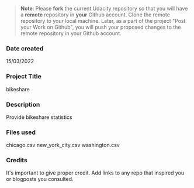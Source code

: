 >**Note**: Please **fork** the current Udacity repository so that you will have a **remote** repository in **your** Github account. Clone the remote repository to your local machine. Later, as a part of the project "Post your Work on Github", you will push your proposed changes to the remote repository in your Github account.

### Date created
15/03/2022

### Project Title
bikeshare

### Description
Provide bikeshare statistics

### Files used
chicago.csv
new_york_city.csv
washington.csv


### Credits
It's important to give proper credit. Add links to any repo that inspired you or blogposts you consulted.

